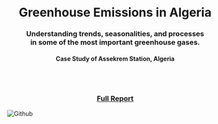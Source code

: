 <h1 align='center'>Greenhouse Emissions in Algeria </h1> 
  
<h3 align='center'>Understanding trends, seasonalities, and processes<br>in some of the most important greenhouse gases.</h3>

<h4 align='center'>Case Study of Assekrem Station, Algeria</h4>
<br><br>
<h3 align='center'><a href="https://tahahaha7.github.io/Greenhouse_Emissions_Algeria/">Full Report</a></h3>

![Github](https://github.com/Tahahaha7/Greenhouse_Emissions_Algeria/blob/master/sahara_the_greatest_desert.jpg)

